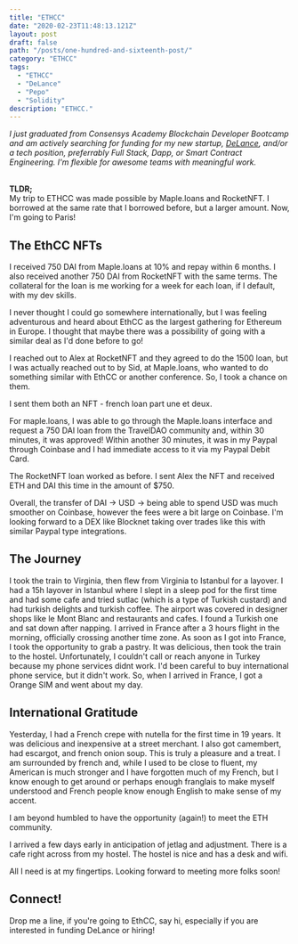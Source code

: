 ```yaml
---
title: "ETHCC"
date: "2020-02-23T11:48:13.121Z"
layout: post
draft: false
path: "/posts/one-hundred-and-sixteenth-post/"
category: "ETHCC"
tags:
  - "ETHCC"
  - "DeLance"
  - "Pepo"
  - "Solidity"
description: "ETHCC."
---
```

<em>
I just graduated from Consensys Academy Blockchain Developer Bootcamp and am actively searching for funding for my new startup, <a href="http://www.delance.app/">DeLance</a>, and/or a tech position, preferrably Full Stack, Dapp, or Smart Contract Engineering. I'm flexible for awesome teams with meaningful work.

</em><Br/>
<strong>TLDR;</strong> <br/>My trip to ETHCC was made possible by Maple.loans and RocketNFT. I borrowed at the same rate that I borrowed before, but a larger amount. Now, I'm going to Paris! 
 </em>

## The EthCC NFTs

I received 750 DAI from Maple.loans at 10% and repay within 6 months. I also received another 750 DAI from RocketNFT with the same terms. The collateral for the loan is me working for a week for each loan, if I default, with my dev skills.

I never thought I could go somewhere internationally, but I was feeling adventurous and heard about EthCC as the largest gathering for Ethereum in Europe. I thought that maybe there was a possibility of going with a similar deal as I'd done before to go! 

I reached out to Alex at RocketNFT and they agreed to do the 1500 loan, but I was actually reached out to by Sid, at Maple.loans, who wanted to do something similar with EthCC or another conference. So, I took a chance on them. 

I sent them both an NFT - french loan part une et deux. 

For maple.loans, I was able to go through the Maple.loans interface and request a 750 DAI loan from the TravelDAO community and, within 30 minutes, it was approved! Within another 30 minutes, it was in my Paypal through Coinbase and I had immediate access to it via my Paypal Debit Card. 

The RocketNFT loan worked as before. I sent Alex the NFT and received ETH and DAI this time in the amount of $750. 

Overall, the transfer of DAI -> USD -> being able to spend USD was much smoother on Coinbase, however the fees were a bit large on Coinbase. I'm looking forward to a DEX like Blocknet taking over trades like this with similar Paypal type integrations.  

## The Journey

I took the train to Virginia, then flew from Virginia to Istanbul for a layover. I had a 15h layover in Istanbul where I slept in a sleep pod for the first time and had some cafe and tried sutlac (which is a type of Turkish custard) and had turkish delights and turkish coffee. The airport was covered in designer shops like le Mont Blanc and restaurants and cafes. I found a Turkish one and sat down after napping. I arrived in France after a 3 hours flight in the morning, officially crossing another time zone. As soon as I got into France, I took the opportunity to grab a pastry. It was delicious, then took the train to the hostel. Unfortunately, I couldn't call or reach anyone in Turkey because my phone services didnt work. I'd been careful to buy international phone service, but it didn't work. So, when I arrived in France, I got a Orange SIM and went about my day. 

## International Gratitude

Yesterday, I had a French crepe with nutella for the first time in 19 years. It was delicious and inexpensive at a street merchant. I also got camembert, had escargot, and french onion soup. This is truly a pleasure and a treat. I am surrounded by french and, while I used to be close to fluent, my American is much stronger and I have forgotten much of my French, but I know enough to get around or perhaps enough franglais to make myself understood and French people know enough English to make sense of my accent. 

I am beyond humbled to have the opportunity (again!) to meet the ETH community. 

I arrived a few days early in anticipation of jetlag and adjustment. There is a cafe right across from my hostel. The hostel is nice and has a desk and wifi. 

All I need is at my fingertips. Looking forward to meeting more folks soon!

## Connect!

Drop me a line, if you're going to EthCC, say hi, especially if you are interested in funding DeLance or hiring!

